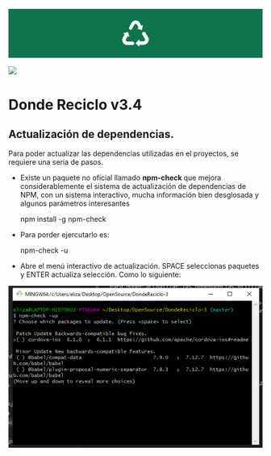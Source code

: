

![Donde reciclo](src/assets/img/generico.png)

![](https://img.shields.io/badge/readme-v3.4-blue)

 # Donde Reciclo v3.4

## Actualización de dependencias.

Para poder actualizar las dependencias utilizadas en el proyectos, se requiere una seria de pasos.

- Existe un paquete no oficial llamado <b> npm-check </b> que mejora considerablemente el sistema de actualización de dependencias de NPM, con un sistema interactivo, mucha información bien desglosada y algunos parámetros interesantes

    npm install -g npm-check

- Para porder ejercutarlo es:

    npm-check -u 

- Abre el menú interactivo de actualización. SPACE seleccionas paquetes y ENTER actualiza selección. Como lo siguiente:


![Donde reciclo](src/assets/img/Act-Dep.png)
